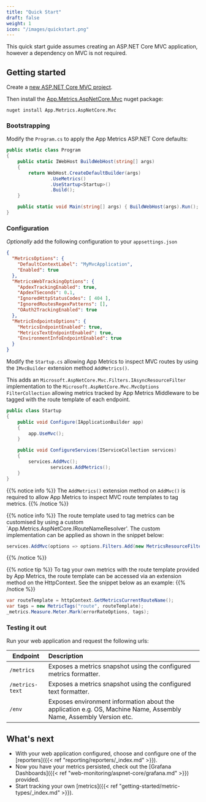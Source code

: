 ```yaml
---
title: "Quick Start"
draft: false
weight: 1
icon: "/images/quickstart.png"
---
```


This quick start guide assumes creating an ASP.NET Core MVC application, however a dependency on MVC is not required.

## Getting started

<i class="fa fa-hand-o-right"></i> Create a [new ASP.NET Core MVC project](https://docs.microsoft.com/en-us/aspnet/core/tutorials/first-mvc-app/start-mvc).

<i class="fa fa-hand-o-right"></i> Then install the [App.Metrics.AspNetCore.Mvc](https://www.nuget.org/packages/App.Metrics.AspNetCore.Mvc/) nuget package:

```console
nuget install App.Metrics.AspNetCore.Mvc
```

### Bootstrapping

<i class="fa fa-hand-o-right"></i> Modify the `Program.cs` to apply the App Metrics ASP.NET Core defaults:

```csharp
public static class Program
{
	public static IWebHost BuildWebHost(string[] args)
	{
		return WebHost.CreateDefaultBuilder(args)
				.UseMetrics()
				.UseStartup<Startup>()
				.Build();
	}

	public static void Main(string[] args) { BuildWebHost(args).Run(); }
}
```

### Configuration

<i class="fa fa-hand-o-right"></i> *Optionally* add the following configuration to your `appsettings.json`

```json
{
  "MetricsOptions": {
    "DefaultContextLabel": "MyMvcApplication",
    "Enabled": true
  },
  "MetricsWebTrackingOptions": {
    "ApdexTrackingEnabled": true,
    "ApdexTSeconds": 0.1,
    "IgnoredHttpStatusCodes": [ 404 ],
    "IgnoredRoutesRegexPatterns": [],
    "OAuth2TrackingEnabled": true
  },
  "MetricEndpointsOptions": {
    "MetricsEndpointEnabled": true,
    "MetricsTextEndpointEnabled": true,    
    "EnvironmentInfoEndpointEnabled": true
  }
}
```

<i class="fa fa-hand-o-right"></i> Modify the `Startup.cs` allowing App Metrics to inspect MVC routes by using the  `IMvcBuilder` extension method `AddMetrics()`. 

This adds an `Microsoft.AspNetCore.Mvc.Filters.IAsyncResourceFilter` implementation to the `Microsoft.AspNetCore.Mvc.MvcOptions` `FilterCollection` allowing metrics tracked by App Metrics Middleware to be tagged with the route template of each endpoint.

```csharp
public class Startup
{
	public void Configure(IApplicationBuilder app)
	{
		app.UseMvc();
	}

	public void ConfigureServices(IServiceCollection services)
	{
		services.AddMvc();
            	services.AddMetrics();
	}
}
```

{{% notice info %}}
The `AddMetrics()` extension method on `AddMvc()` is required to allow App Metrics to inspect MVC route templates to tag metrics.
{{% /notice %}}

{{% notice info %}}
The route template used to tag metrics can be customised by using a custom `App.Metrics.AspNetCore.IRouteNameResolver'. The custom implementation can be applied as shown in the snippet below:

```csharp
services.AddMvc(options => options.Filters.Add(new MetricsResourceFilter(new MyCustomMetricsRouteNameResolver())));
```

{{% /notice %}}

{{% notice tip %}}
To tag your own metrics with the route template provided by App Metrics, the route template can be accessed via an extension method on the HttpContext. See the snippet below as an example:
{{% /notice %}}

```csharp
var routeTemplate = httpContext.GetMetricsCurrentRouteName();
var tags = new MetricTags("route", routeTemplate);
_metrics.Measure.Meter.Mark(errorRateOptions, tags);
```

### Testing it out

<i class="fa fa-hand-o-right"></i> Run your web application and request the following urls:

|Endpoint|Description|
|---------|:--------|
|`/metrics`|Exposes a metrics snapshot using the configured metrics formatter.
|`/metrics-text`|Exposes a metrics snapshot using the configured text formatter.
|`/env`|Exposes environment information about the application e.g. OS, Machine Name, Assembly Name, Assembly Version etc.

## What's next

- With your web application configured, choose and configure one of the [reporters]({{< ref "reporting/reporters/_index.md" >}}).
- Now you have your metrics persisted, check out the [Grafana Dashboards]({{< ref "web-monitoring/aspnet-core/grafana.md" >}}) provided.
- Start tracking your own [metrics]({{< ref "getting-started/metric-types/_index.md" >}}).
